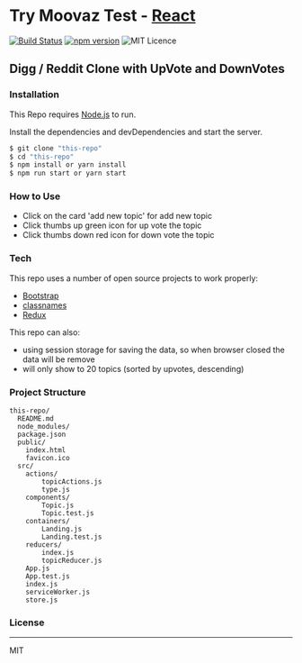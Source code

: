 # Try Moovaz Test - [React](https://reactjs.org/)

[![Build Status](https://travis-ci.org/joemccann/dillinger.svg?branch=master)](https://travis-ci.org/joemccann/dillinger) [![npm version](https://img.shields.io/npm/v/react.svg?style=flat)](https://www.npmjs.com/package/react) ![MIT Licence](https://badges.frapsoft.com/os/mit/mit.svg?v=103)

## Digg / Reddit Clone with UpVote and DownVotes

### Installation

This Repo requires [Node.js](https://nodejs.org/) to run.

Install the dependencies and devDependencies and start the server.

```sh
$ git clone "this-repo"
$ cd "this-repo"
$ npm install or yarn install
$ npm run start or yarn start
```

### How to Use
 - Click on the card 'add new topic' for add new topic
 - Click thumbs up green icon for up vote the topic
 - Click thumbs down red icon for down vote the topic

### Tech

This repo uses a number of open source projects to work properly:
* [Bootstrap](https://getbootstrap.com)
* [classnames](https://www.npmjs.com/package/classnames)
* [Redux](https://github.com/reduxjs/redux)

This repo can also:
  - using session storage for saving the data, so when browser closed the data will be remove
  - will only show to 20 topics (sorted by upvotes, descending)

### Project Structure
````
this-repo/
  README.md
  node_modules/
  package.json
  public/
    index.html
    favicon.ico
  src/
    actions/
        topicActions.js
        type.js
    components/
        Topic.js
        Topic.test.js
    containers/
        Landing.js
        Landing.test.js
    reducers/
        index.js
        topicReducer.js
    App.js
    App.test.js
    index.js
    serviceWorker.js
    store.js
````

### License
----
MIT

